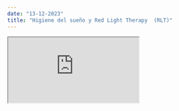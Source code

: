 ```yaml
---
date: "13-12-2023"
title: "Higiene del sueño y Red Light Therapy  (RLT)"
---
```

<iframe src="https://www.youtube.com/embed/el5n4ildeIc" allowfullscreen></iframe>
